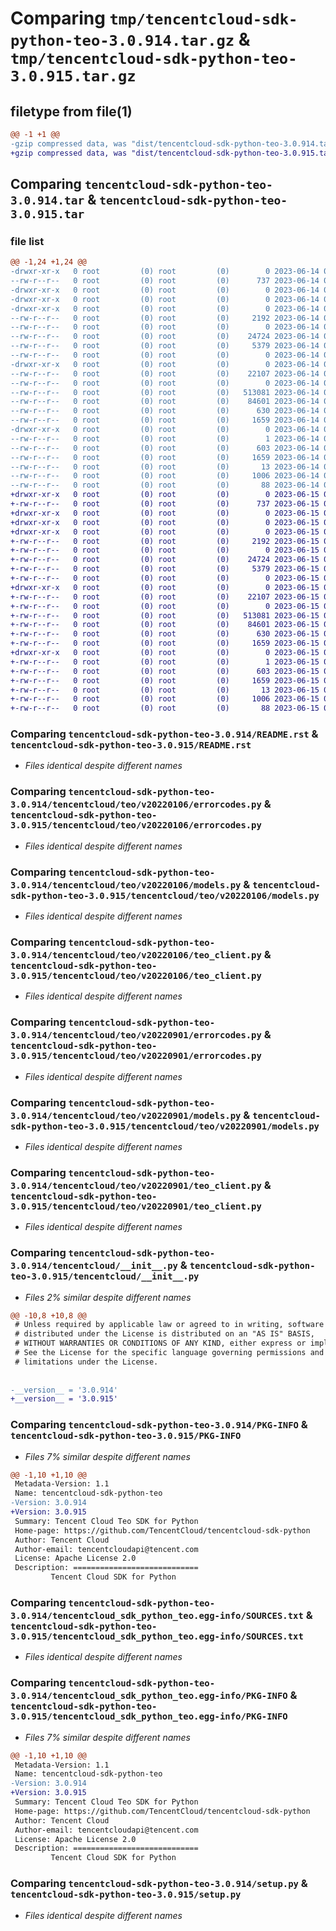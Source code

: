 # Comparing `tmp/tencentcloud-sdk-python-teo-3.0.914.tar.gz` & `tmp/tencentcloud-sdk-python-teo-3.0.915.tar.gz`

## filetype from file(1)

```diff
@@ -1 +1 @@
-gzip compressed data, was "dist/tencentcloud-sdk-python-teo-3.0.914.tar", last modified: Wed Jun 14 00:35:51 2023, max compression
+gzip compressed data, was "dist/tencentcloud-sdk-python-teo-3.0.915.tar", last modified: Thu Jun 15 00:35:09 2023, max compression
```

## Comparing `tencentcloud-sdk-python-teo-3.0.914.tar` & `tencentcloud-sdk-python-teo-3.0.915.tar`

### file list

```diff
@@ -1,24 +1,24 @@
-drwxr-xr-x   0 root         (0) root         (0)        0 2023-06-14 00:35:51.000000 tencentcloud-sdk-python-teo-3.0.914/
--rw-r--r--   0 root         (0) root         (0)      737 2023-06-14 00:35:50.000000 tencentcloud-sdk-python-teo-3.0.914/README.rst
-drwxr-xr-x   0 root         (0) root         (0)        0 2023-06-14 00:35:51.000000 tencentcloud-sdk-python-teo-3.0.914/tencentcloud/
-drwxr-xr-x   0 root         (0) root         (0)        0 2023-06-14 00:35:51.000000 tencentcloud-sdk-python-teo-3.0.914/tencentcloud/teo/
-drwxr-xr-x   0 root         (0) root         (0)        0 2023-06-14 00:35:51.000000 tencentcloud-sdk-python-teo-3.0.914/tencentcloud/teo/v20220106/
--rw-r--r--   0 root         (0) root         (0)     2192 2023-06-14 00:35:50.000000 tencentcloud-sdk-python-teo-3.0.914/tencentcloud/teo/v20220106/errorcodes.py
--rw-r--r--   0 root         (0) root         (0)        0 2023-06-14 00:35:50.000000 tencentcloud-sdk-python-teo-3.0.914/tencentcloud/teo/v20220106/__init__.py
--rw-r--r--   0 root         (0) root         (0)    24724 2023-06-14 00:35:50.000000 tencentcloud-sdk-python-teo-3.0.914/tencentcloud/teo/v20220106/models.py
--rw-r--r--   0 root         (0) root         (0)     5379 2023-06-14 00:35:50.000000 tencentcloud-sdk-python-teo-3.0.914/tencentcloud/teo/v20220106/teo_client.py
--rw-r--r--   0 root         (0) root         (0)        0 2023-06-14 00:35:50.000000 tencentcloud-sdk-python-teo-3.0.914/tencentcloud/teo/__init__.py
-drwxr-xr-x   0 root         (0) root         (0)        0 2023-06-14 00:35:51.000000 tencentcloud-sdk-python-teo-3.0.914/tencentcloud/teo/v20220901/
--rw-r--r--   0 root         (0) root         (0)    22107 2023-06-14 00:35:50.000000 tencentcloud-sdk-python-teo-3.0.914/tencentcloud/teo/v20220901/errorcodes.py
--rw-r--r--   0 root         (0) root         (0)        0 2023-06-14 00:35:50.000000 tencentcloud-sdk-python-teo-3.0.914/tencentcloud/teo/v20220901/__init__.py
--rw-r--r--   0 root         (0) root         (0)   513081 2023-06-14 00:35:50.000000 tencentcloud-sdk-python-teo-3.0.914/tencentcloud/teo/v20220901/models.py
--rw-r--r--   0 root         (0) root         (0)    84601 2023-06-14 00:35:50.000000 tencentcloud-sdk-python-teo-3.0.914/tencentcloud/teo/v20220901/teo_client.py
--rw-r--r--   0 root         (0) root         (0)      630 2023-06-14 00:35:50.000000 tencentcloud-sdk-python-teo-3.0.914/tencentcloud/__init__.py
--rw-r--r--   0 root         (0) root         (0)     1659 2023-06-14 00:35:51.000000 tencentcloud-sdk-python-teo-3.0.914/PKG-INFO
-drwxr-xr-x   0 root         (0) root         (0)        0 2023-06-14 00:35:51.000000 tencentcloud-sdk-python-teo-3.0.914/tencentcloud_sdk_python_teo.egg-info/
--rw-r--r--   0 root         (0) root         (0)        1 2023-06-14 00:35:51.000000 tencentcloud-sdk-python-teo-3.0.914/tencentcloud_sdk_python_teo.egg-info/dependency_links.txt
--rw-r--r--   0 root         (0) root         (0)      603 2023-06-14 00:35:51.000000 tencentcloud-sdk-python-teo-3.0.914/tencentcloud_sdk_python_teo.egg-info/SOURCES.txt
--rw-r--r--   0 root         (0) root         (0)     1659 2023-06-14 00:35:51.000000 tencentcloud-sdk-python-teo-3.0.914/tencentcloud_sdk_python_teo.egg-info/PKG-INFO
--rw-r--r--   0 root         (0) root         (0)       13 2023-06-14 00:35:51.000000 tencentcloud-sdk-python-teo-3.0.914/tencentcloud_sdk_python_teo.egg-info/top_level.txt
--rw-r--r--   0 root         (0) root         (0)     1006 2023-06-14 00:35:50.000000 tencentcloud-sdk-python-teo-3.0.914/setup.py
--rw-r--r--   0 root         (0) root         (0)       88 2023-06-14 00:35:51.000000 tencentcloud-sdk-python-teo-3.0.914/setup.cfg
+drwxr-xr-x   0 root         (0) root         (0)        0 2023-06-15 00:35:09.000000 tencentcloud-sdk-python-teo-3.0.915/
+-rw-r--r--   0 root         (0) root         (0)      737 2023-06-15 00:35:09.000000 tencentcloud-sdk-python-teo-3.0.915/README.rst
+drwxr-xr-x   0 root         (0) root         (0)        0 2023-06-15 00:35:09.000000 tencentcloud-sdk-python-teo-3.0.915/tencentcloud/
+drwxr-xr-x   0 root         (0) root         (0)        0 2023-06-15 00:35:09.000000 tencentcloud-sdk-python-teo-3.0.915/tencentcloud/teo/
+drwxr-xr-x   0 root         (0) root         (0)        0 2023-06-15 00:35:09.000000 tencentcloud-sdk-python-teo-3.0.915/tencentcloud/teo/v20220106/
+-rw-r--r--   0 root         (0) root         (0)     2192 2023-06-15 00:35:09.000000 tencentcloud-sdk-python-teo-3.0.915/tencentcloud/teo/v20220106/errorcodes.py
+-rw-r--r--   0 root         (0) root         (0)        0 2023-06-15 00:35:09.000000 tencentcloud-sdk-python-teo-3.0.915/tencentcloud/teo/v20220106/__init__.py
+-rw-r--r--   0 root         (0) root         (0)    24724 2023-06-15 00:35:09.000000 tencentcloud-sdk-python-teo-3.0.915/tencentcloud/teo/v20220106/models.py
+-rw-r--r--   0 root         (0) root         (0)     5379 2023-06-15 00:35:09.000000 tencentcloud-sdk-python-teo-3.0.915/tencentcloud/teo/v20220106/teo_client.py
+-rw-r--r--   0 root         (0) root         (0)        0 2023-06-15 00:35:09.000000 tencentcloud-sdk-python-teo-3.0.915/tencentcloud/teo/__init__.py
+drwxr-xr-x   0 root         (0) root         (0)        0 2023-06-15 00:35:09.000000 tencentcloud-sdk-python-teo-3.0.915/tencentcloud/teo/v20220901/
+-rw-r--r--   0 root         (0) root         (0)    22107 2023-06-15 00:35:09.000000 tencentcloud-sdk-python-teo-3.0.915/tencentcloud/teo/v20220901/errorcodes.py
+-rw-r--r--   0 root         (0) root         (0)        0 2023-06-15 00:35:09.000000 tencentcloud-sdk-python-teo-3.0.915/tencentcloud/teo/v20220901/__init__.py
+-rw-r--r--   0 root         (0) root         (0)   513081 2023-06-15 00:35:09.000000 tencentcloud-sdk-python-teo-3.0.915/tencentcloud/teo/v20220901/models.py
+-rw-r--r--   0 root         (0) root         (0)    84601 2023-06-15 00:35:09.000000 tencentcloud-sdk-python-teo-3.0.915/tencentcloud/teo/v20220901/teo_client.py
+-rw-r--r--   0 root         (0) root         (0)      630 2023-06-15 00:35:09.000000 tencentcloud-sdk-python-teo-3.0.915/tencentcloud/__init__.py
+-rw-r--r--   0 root         (0) root         (0)     1659 2023-06-15 00:35:09.000000 tencentcloud-sdk-python-teo-3.0.915/PKG-INFO
+drwxr-xr-x   0 root         (0) root         (0)        0 2023-06-15 00:35:09.000000 tencentcloud-sdk-python-teo-3.0.915/tencentcloud_sdk_python_teo.egg-info/
+-rw-r--r--   0 root         (0) root         (0)        1 2023-06-15 00:35:09.000000 tencentcloud-sdk-python-teo-3.0.915/tencentcloud_sdk_python_teo.egg-info/dependency_links.txt
+-rw-r--r--   0 root         (0) root         (0)      603 2023-06-15 00:35:09.000000 tencentcloud-sdk-python-teo-3.0.915/tencentcloud_sdk_python_teo.egg-info/SOURCES.txt
+-rw-r--r--   0 root         (0) root         (0)     1659 2023-06-15 00:35:09.000000 tencentcloud-sdk-python-teo-3.0.915/tencentcloud_sdk_python_teo.egg-info/PKG-INFO
+-rw-r--r--   0 root         (0) root         (0)       13 2023-06-15 00:35:09.000000 tencentcloud-sdk-python-teo-3.0.915/tencentcloud_sdk_python_teo.egg-info/top_level.txt
+-rw-r--r--   0 root         (0) root         (0)     1006 2023-06-15 00:35:09.000000 tencentcloud-sdk-python-teo-3.0.915/setup.py
+-rw-r--r--   0 root         (0) root         (0)       88 2023-06-15 00:35:09.000000 tencentcloud-sdk-python-teo-3.0.915/setup.cfg
```

### Comparing `tencentcloud-sdk-python-teo-3.0.914/README.rst` & `tencentcloud-sdk-python-teo-3.0.915/README.rst`

 * *Files identical despite different names*

### Comparing `tencentcloud-sdk-python-teo-3.0.914/tencentcloud/teo/v20220106/errorcodes.py` & `tencentcloud-sdk-python-teo-3.0.915/tencentcloud/teo/v20220106/errorcodes.py`

 * *Files identical despite different names*

### Comparing `tencentcloud-sdk-python-teo-3.0.914/tencentcloud/teo/v20220106/models.py` & `tencentcloud-sdk-python-teo-3.0.915/tencentcloud/teo/v20220106/models.py`

 * *Files identical despite different names*

### Comparing `tencentcloud-sdk-python-teo-3.0.914/tencentcloud/teo/v20220106/teo_client.py` & `tencentcloud-sdk-python-teo-3.0.915/tencentcloud/teo/v20220106/teo_client.py`

 * *Files identical despite different names*

### Comparing `tencentcloud-sdk-python-teo-3.0.914/tencentcloud/teo/v20220901/errorcodes.py` & `tencentcloud-sdk-python-teo-3.0.915/tencentcloud/teo/v20220901/errorcodes.py`

 * *Files identical despite different names*

### Comparing `tencentcloud-sdk-python-teo-3.0.914/tencentcloud/teo/v20220901/models.py` & `tencentcloud-sdk-python-teo-3.0.915/tencentcloud/teo/v20220901/models.py`

 * *Files identical despite different names*

### Comparing `tencentcloud-sdk-python-teo-3.0.914/tencentcloud/teo/v20220901/teo_client.py` & `tencentcloud-sdk-python-teo-3.0.915/tencentcloud/teo/v20220901/teo_client.py`

 * *Files identical despite different names*

### Comparing `tencentcloud-sdk-python-teo-3.0.914/tencentcloud/__init__.py` & `tencentcloud-sdk-python-teo-3.0.915/tencentcloud/__init__.py`

 * *Files 2% similar despite different names*

```diff
@@ -10,8 +10,8 @@
 # Unless required by applicable law or agreed to in writing, software
 # distributed under the License is distributed on an "AS IS" BASIS,
 # WITHOUT WARRANTIES OR CONDITIONS OF ANY KIND, either express or implied.
 # See the License for the specific language governing permissions and
 # limitations under the License.
 
 
-__version__ = '3.0.914'
+__version__ = '3.0.915'
```

### Comparing `tencentcloud-sdk-python-teo-3.0.914/PKG-INFO` & `tencentcloud-sdk-python-teo-3.0.915/PKG-INFO`

 * *Files 7% similar despite different names*

```diff
@@ -1,10 +1,10 @@
 Metadata-Version: 1.1
 Name: tencentcloud-sdk-python-teo
-Version: 3.0.914
+Version: 3.0.915
 Summary: Tencent Cloud Teo SDK for Python
 Home-page: https://github.com/TencentCloud/tencentcloud-sdk-python
 Author: Tencent Cloud
 Author-email: tencentcloudapi@tencent.com
 License: Apache License 2.0
 Description: ============================
         Tencent Cloud SDK for Python
```

### Comparing `tencentcloud-sdk-python-teo-3.0.914/tencentcloud_sdk_python_teo.egg-info/SOURCES.txt` & `tencentcloud-sdk-python-teo-3.0.915/tencentcloud_sdk_python_teo.egg-info/SOURCES.txt`

 * *Files identical despite different names*

### Comparing `tencentcloud-sdk-python-teo-3.0.914/tencentcloud_sdk_python_teo.egg-info/PKG-INFO` & `tencentcloud-sdk-python-teo-3.0.915/tencentcloud_sdk_python_teo.egg-info/PKG-INFO`

 * *Files 7% similar despite different names*

```diff
@@ -1,10 +1,10 @@
 Metadata-Version: 1.1
 Name: tencentcloud-sdk-python-teo
-Version: 3.0.914
+Version: 3.0.915
 Summary: Tencent Cloud Teo SDK for Python
 Home-page: https://github.com/TencentCloud/tencentcloud-sdk-python
 Author: Tencent Cloud
 Author-email: tencentcloudapi@tencent.com
 License: Apache License 2.0
 Description: ============================
         Tencent Cloud SDK for Python
```

### Comparing `tencentcloud-sdk-python-teo-3.0.914/setup.py` & `tencentcloud-sdk-python-teo-3.0.915/setup.py`

 * *Files identical despite different names*

